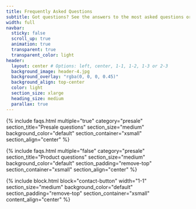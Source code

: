 ```yaml
---
title: Frequently Asked Questions
subtitle: Got questions? See the answers to the most asked questions or get in touch.
width: full
navbar:
  sticky: false
  scroll_up: true
  animation: true
  transparent: true
  transparent_color: light
header:
  layout: center # Options: left, center, 1-1, 1-2, 1-3 or 2-3
  background_image: header-4.jpg
  background_overlay: "rgba(0, 0, 0, 0.45)"
  background_align: top-center
  color: light
  section_size: xlarge
  heading_size: medium
  parallax: true
---
```


{% include faqs.html 
  multiple="true" 
  category="presale" 
  section_title="Presale questions" 
  section_size="medium"
  background_color="default"
  section_container="xsmall"
  section_align="center"
%}

{% include faqs.html 
  multiple="false" 
  category="presale" 
  section_title="Product questions" 
  section_size="medium"
  background_color="default"
  section_padding="remove-top"
  section_container="xsmall"
  section_align="center"
%}

{% include block.html 
  block="contact-button" 
  width="1-1"
  section_size="medium"
  background_color="default"
  section_padding="remove-top"
  section_container="xsmall"
  content_align="center"
%}